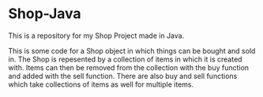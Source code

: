# Shop-Java
This is a repository for my Shop Project made in Java.

This is some code for a Shop object in which things can be bought and sold in. 
The Shop is repesented by a collection of items in which it is created with. 
Items can then be removed from the collection with the buy function and added with the sell function. 
There are also buy and sell functions which take collections of items as well for multiple items.
